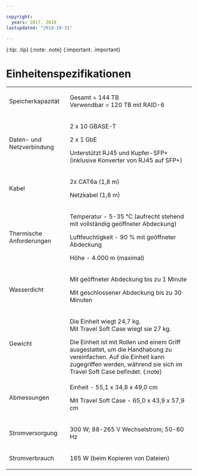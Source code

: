 ```yaml
---

copyright:
  years: 2017, 2018
lastupdated: "2018-10-31"

---
```

 {:tip: .tip}
 {:note: .note}
 {:important: .important}

# Einheitenspezifikationen

<table role="presentation">
        <colgroup>
          <col/>
          <col/>
        </colgroup>
          <tr>
            <td><p>Speicherkapazität</p></td>
            <td>
              <p>Gesamt = 144 TB<br/>Verwendbar = 120 TB mit RAID-6</p>
            </td>
          </tr>
          <tr>
            <td><p>Daten- und Netzverbindung</p></td>
            <td>
              <p>2 x 10 GBASE-T</p>
              <p>2 x 1 GbE</p>
              <p>Unterstützt RJ45 und Kupfer-SFP+ <br/> (inklusive Konverter von RJ45 auf SFP+)</p>
            </td>
          </tr>
          <tr>
            <td><p>Kabel</p></td>
            <td>
              <p>2x CAT6a (1,8 m)</p>
              <p>Netzkabel (1,8 m)</p>
            </td>
          </tr>
          <tr>
            <td><p>Thermische Anforderungen</p></td>
            <td>
              <p>Temperatur - 5-35 °C (aufrecht stehend mit vollständig geöffneter Abdeckung)</p>
              <p>Luftfeuchtigkeit - 90 % mit geöffneter Abdeckung</p>
              <p>Höhe - 4.000 m (maximal)</p>
            </td>
          </tr>
          <tr>
            <td><p>Wasserdicht</p></td>
            <td>
              <p>Mit geöffneter Abdeckung bis zu 1 Minute</p>
              <p>Mit geschlossener Abdeckung bis zu 30 Minuten</p>
            </td>
          </tr>
          <tr>
            <td><p>Gewicht</p></td>
            <td>
              <p>Die Einheit wiegt 24,7 kg.<br/>Mit Travel Soft Case wiegt sie 27 kg.</p>
              Die Einheit ist mit Rollen und einem Griff ausgestattet, um die Handhabung zu vereinfachen. Auf die Einheit kann zugegriffen werden, während sie sich im Travel Soft Case befindet.
              {:note}
            </td>
          </tr>
          <tr>
            <td><p>Abmessungen</p></td>
            <td>
              <p>Einheit - 55,1 x 34,8 x 49,0 cm</p>
              <p>Mit Travel Soft Case - 65,0 x 43,9 x 57,9 cm</p>
            </td>
          </tr>
          <tr>
            <td><p>Stromversorgung</p></td>
            <td>
              <p>300 W; 88-265 V Wechselstrom; 50-60 Hz</p>
            </td>
          </tr>
          <tr>
            <td><p>Stromverbrauch</p></td>
            <td>
              <p>165 W (beim Kopieren von Dateien)</p>
            </td>
          </tr>
</table>
